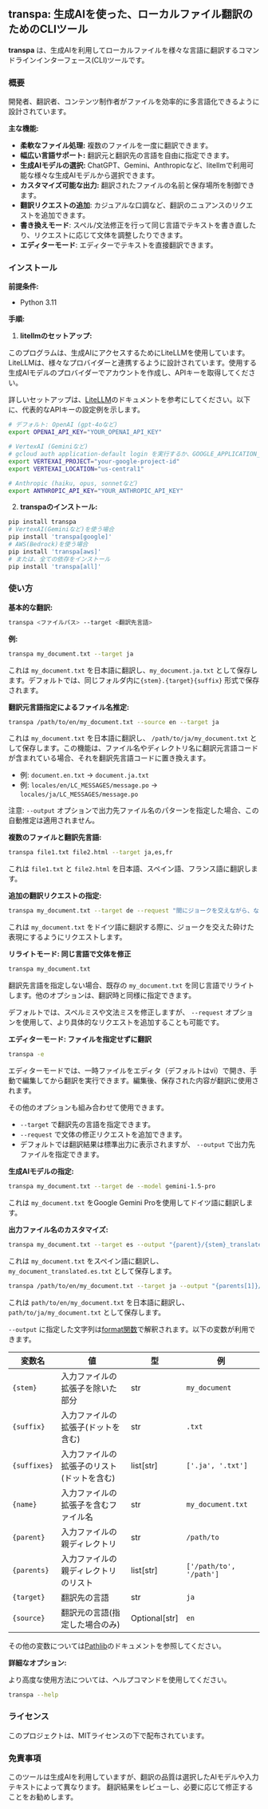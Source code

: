 ## transpa: 生成AIを使った、ローカルファイル翻訳のためのCLIツール

**transpa** は、生成AIを利用してローカルファイルを様々な言語に翻訳するコマンドラインインターフェース(CLI)ツールです。

### 概要

開発者、翻訳者、コンテンツ制作者がファイルを効率的に多言語化できるように設計されています。

**主な機能:**

- **柔軟なファイル処理:** 複数のファイルを一度に翻訳できます。
- **幅広い言語サポート:** 翻訳元と翻訳先の言語を自由に指定できます。
- **生成AIモデルの選択:** ChatGPT、Gemini、Anthropicなど、litellmで利用可能な様々な生成AIモデルから選択できます。
- **カスタマイズ可能な出力:** 翻訳されたファイルの名前と保存場所を制御できます。
- **翻訳リクエストの追加**: カジュアルな口調など、翻訳のニュアンスのリクエストを追加できます。
- **書き換えモード**: スペル/文法修正を行って同じ言語でテキストを書き直したり、リクエストに応じて文体を調整したりできます。
- **エディターモード**: エディターでテキストを直接翻訳できます。

### インストール

**前提条件:**

- Python 3.11

**手順:**

1. **litellmのセットアップ:**

このプログラムは、生成AIにアクセスするためにLiteLLMを使用しています。LiteLLMは、様々なプロバイダーと連携するように設計されています。使用する生成AIモデルのプロバイダーでアカウントを作成し、APIキーを取得してください。

詳しいセットアップは、[LiteLLM](https://docs.litellm.ai/docs/providers)のドキュメントを参考にしてください。以下に、代表的なAPIキーの設定例を示します。

```bash
# デフォルト: OpenAI (gpt-4oなど)
export OPENAI_API_KEY="YOUR_OPENAI_API_KEY"

# VertexAI (Geminiなど)
# gcloud auth application-default login を実行するか、GOOGLE_APPLICATION_CREDENTIALSを設定する
export VERTEXAI_PROJECT="your-google-project-id"
export VERTEXAI_LOCATION="us-central1"

# Anthropic (haiku, opus, sonnetなど)
export ANTHROPIC_API_KEY="YOUR_ANTHROPIC_API_KEY"
```

2. **transpaのインストール:**

```bash
pip install transpa
# VertexAI(Geminiなど)を使う場合
pip install 'transpa[google]'
# AWS(Bedrock)を使う場合
pip install 'transpa[aws]'
# または、全ての依存をインストール
pip install 'transpa[all]'
```

### 使い方

**基本的な翻訳:**

```bash
transpa <ファイルパス> --target <翻訳先言語>
```

**例:**

```bash
transpa my_document.txt --target ja
```

これは `my_document.txt` を日本語に翻訳し、`my_document.ja.txt` として保存します。デフォルトでは、同じフォルダ内に`{stem}.{target}{suffix}` 形式で保存されます。

**翻訳元言語指定によるファイル名推定:**

```bash
transpa /path/to/en/my_document.txt --source en --target ja
```

これは `my_document.txt` を日本語に翻訳し、 `/path/to/ja/my_document.txt` として保存します。この機能は、ファイル名やディレクトリ名に翻訳元言語コードが含まれている場合、それを翻訳先言語コードに置き換えます。

- 例: `document.en.txt` → `document.ja.txt`
- 例: `locales/en/LC_MESSAGES/message.po` → `locales/ja/LC_MESSAGES/message.po`

注意: `--output` オプションで出力先ファイル名のパターンを指定した場合、この自動推定は適用されません。

**複数のファイルと翻訳先言語:**

```bash
transpa file1.txt file2.html --target ja,es,fr
```

これは `file1.txt` と `file2.html` を日本語、スペイン語、フランス語に翻訳します。

**追加の翻訳リクエストの指定:**

```bash
transpa my_document.txt --target de --request "間にジョークを交えながら、なるべく砕けた表現にしてください"
```

これは `my_document.txt` をドイツ語に翻訳する際に、ジョークを交えた砕けた表現にするようにリクエストします。

**リライトモード: 同じ言語で文体を修正**

```bash
transpa my_document.txt
```

翻訳先言語を指定しない場合、既存の `my_document.txt` を同じ言語でリライトします。他のオプションは、翻訳時と同様に指定できます。

デフォルトでは、スペルミスや文法ミスを修正しますが、 `--request` オプションを使用して、より具体的なリクエストを追加することも可能です。

**エディターモード: ファイルを指定せずに翻訳**

```bash
transpa -e
```

エディターモードでは、一時ファイルをエディタ（デフォルトはvi）で開き、手動で編集してから翻訳を実行できます。編集後、保存された内容が翻訳に使用されます。

その他のオプションも組み合わせて使用できます。

- `--target` で翻訳先の言語を指定できます。
- `--request` で文体の修正リクエストを追加できます。
- デフォルトでは翻訳結果は標準出力に表示されますが、 `--output` で出力先ファイルを指定できます。

**生成AIモデルの指定:**

```bash
transpa my_document.txt --target de --model gemini-1.5-pro
```

これは `my_document.txt` をGoogle Gemini Proを使用してドイツ語に翻訳します。

**出力ファイル名のカスタマイズ:**

```bash
transpa my_document.txt --target es --output "{parent}/{stem}_translated.{target}{suffix}"
```

これは `my_document.txt` をスペイン語に翻訳し、`my_document_translated.es.txt` として保存します。

```bash
transpa /path/to/en/my_document.txt --target ja --output "{parents[1]}/{target}/{name}"
```

これは `path/to/en/my_document.txt` を日本語に翻訳し、`path/to/ja/my_document.txt` として保存します。

`--output` に指定した文字列は[format関数](https://docs.python.org/3.11/tutorial/inputoutput.html)で解釈されます。以下の変数が利用できます。

| 変数名     | 値                                                     | 型           | 例                        |
|------------|-------------------------------------------------------|--------------|-----------------------------|
| `{stem}`    | 入力ファイルの拡張子を除いた部分                         | str       | `my_document`               |
| `{suffix}`  | 入力ファイルの拡張子(ドットを含む)                      | str         | `.txt`                      |
| `{suffixes}`  | 入力ファイルの拡張子のリスト(ドットを含む)             | list[str]  | `['.ja', '.txt']`           |
| `{name}`    | 入力ファイルの拡張子を含むファイル名                     | str         | `my_document.txt`           |
| `{parent}`  | 入力ファイルの親ディレクトリ                           | str         | `/path/to`                 |
| `{parents}` | 入力ファイルの親ディレクトリのリスト                  | list[str]  | `['/path/to', '/path']`      |
| `{target}` | 翻訳先の言語                                           | str         | `ja`                        |
| `{source}` | 翻訳元の言語(指定した場合のみ)                      | Optional[str] | `en`                        |

その他の変数については[Pathlib](https://docs.python.org/3/library/pathlib.html#methods-and-properties)のドキュメントを参照してください。

**詳細なオプション:**

より高度な使用方法については、ヘルプコマンドを使用してください。

```bash
transpa --help
```

### ライセンス

このプロジェクトは、MITライセンスの下で配布されています。

### 免責事項

このツールは生成AIを利用していますが、翻訳の品質は選択したAIモデルや入力テキストによって異なります。 翻訳結果をレビューし、必要に応じて修正することをお勧めします。
